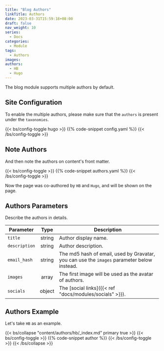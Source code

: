 ```yaml
---
title: "Blog Authors"
linkTitle: Authors
date: 2023-03-31T15:59:18+08:00
draft: false
nav_weight: 10
series:
  - Docs
categories:
  - Module
tags:
  - Authors
images:
authors:
  - HB
  - Hugo
---
```


The blog module supports multiple authors by default.

<!--more-->

## Site Configuration

To enable the multiple authors, please make sure that the `authors` is present under the `taxonomies`.

{{< bs/config-toggle hugo >}}
{{% code-snippet config.yaml %}}
{{< /bs/config-toggle >}}

## Note Authors

And then note the authors on content's front matter.

{{< bs/config-toggle >}}
{{% code-snippet authors.yaml %}}
{{< /bs/config-toggle >}}

Now the page was co-authored by `HB` and `Hugo`, and will be shown on the page.

## Authors Parameters

Describe the authors in details.

| Parameter     |  Type  | Description                                                                                |
| ------------- | :----: | ------------------------------------------------------------------------------------------ |
| `title`       | string | Author display name.                                                                       |
| `description` | string | Author description.                                                                        |
| `email_hash`  | string | The md5 hash of email, used by Gravatar, you can use the `images` parameter below instead. |
| `images`      | array  | The first image will be used as the avatar of authors.                                     |
| `socials`     | object | The [social links]({{< ref "docs/modules/socials" >}}).                                    |

## Authors Example

Let's take `HB` as an example.

{{< bs/collapse "content/authors/hb/_index.md" primary true >}}
{{< bs/config-toggle >}}
{{% code-snippet author %}}
{{< /bs/config-toggle >}}
{{< /bs/collapse >}}
